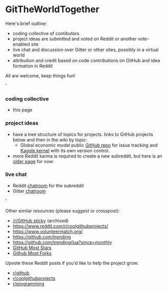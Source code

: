 # GitTheWorldTogether

Here's brief outline:
* coding collective of contibutors
* project ideas are submitted and voted on Reddit or another vote-enabled site
* live chat and discussion over Gitter or other sites, possibly in a virtual world
* attribution and credit based on code contributions on GitHub and idea formation in Reddit

All are welcome, keep things fun!

'

### coding collective
* this page

### project ideas
* have a tree structure of topics for projects. links to GitHub projects below and then in the wiki by topic:
    * Global economic model public [GitHub repo](https://github.com/auwsom/Global-GDP-Projections-to-2060) for issue tracking and [Kaggle kernel](https://www.kaggle.com/auwsom/gdp-to-2060-world-plot) with its own version control.
* more Reddit karma is required to create a new subreddit, but here is an [older page](https://www.reddit.com/r/TheNo1Priority/comments/aua5cb/git_the_world_together/) for now:

### live chat
* Reddit [chatroom](https://www.reddit.com/chat/r/theno1priority/channel/33819395_20c8084144ca005210ad57926b0b66fced0dbdf5) for the subreddit
* Gitter [chatroom](https://gitter.im/GitTheWorldTogether/community#)


'

Other similar resources (please suggest or crosspost):
* [/r/GitHub sticky](https://www.reddit.com/r/github/comments/28ja0z/have_or_know_of_a_project_on_github_looking_for/) (archived)
* https://www.reddit.com/r/coolgithubprojects/
* https://www.volunteermatch.org/
* https://github.com/trending
* https://github.com/trending/lua?since=monthly
* [GitHub Most Stars](https://github.com/search?q=stars%3A%3E0&s=stars&type=Repositories)
* [Github Most Forks](https://github.com/search?o=desc&q=stars:%3E1&s=forks&type=Repositories)

Upvote these Reddit posts if you'd like to help the project grow:
* [r/github](https://www.reddit.com/r/github/comments/aubbsq/git_the_world_together/)
* [r/coolgithubprojects](https://www.reddit.com/r/coolgithubprojects/comments/auaq7q/git_the_world_together_a_place_to_get_involved/)
* [r/programming](https://www.reddit.com/r/programming/comments/aubgvf/git_the_world_together_a_place_to_get_involved/)
